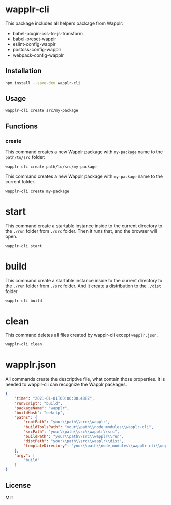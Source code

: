 # wapplr-cli

This package includes all helpers package from Wapplr: 

- babel-plugin-css-to-js-transform
- babel-preset-wapplr
- eslint-config-wapplr
- postcss-config-wapplr
- webpack-config-wapplr

## Installation

```sh
npm install --save-dev wapplr-cli
```

## Usage

```sh
wapplr-cli create src/my-package
```

## Functions

### create

This command creates a new Wapplr package with `my-package` name to the `path/to/src` folder:

```sh
wapplr-cli create path/to/src/my-package
```

This command creates a new Wapplr package with `my-package` name to the current folder.

```sh
wapplr-cli create my-package
```

# start

This command create a startable instance inside to the current directory to the `./run` folder from `./src` folder. 
Then it runs that, and the browser will open.

```sh
wapplr-cli start
```
# build

This command create a startable instance inside to the current directory to the `./run` folder from `./src` folder.
And it create a distribution to the `./dist` folder

```sh
wapplr-cli build
```

# clean

This command deletes all files created by wapplr-cli except `wapplr.json`.

```sh
wapplr-cli clean
```

# wapplr.json

All commands create the descriptive file, what contain those properties. It is needed to wapplr-cli can recognize the Wapplr packages.
```json
{
    "time": "2021-01-01T00:00:00.488Z",
    "runScript": "build",
    "packageName": "wapplr",
    "buildHash": "eekrlp",
    "paths": {
        "rootPath": "your\\path\\src\\wapplr",
        "buildToolsPath": "your\\path\\node_modules\\wapplr-cli",
        "srcPath": "your\\path\\src\\wapplr\\src",
        "buildPath": "your\\path\\src\\wapplr\\run",
        "distPath": "your\\path\\src\\wapplr\\dist",
        "templateDirectory": "your\\path\\node_modules\\wapplr-cli\\wapplr-template"
    },
    "argv": [
        "build"
    ]
}
```

## License

MIT
